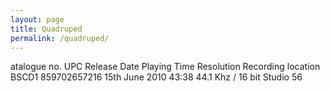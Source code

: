 ```yaml
---
layout: page
title: Quadruped
permalink: /quadruped/
---
```


atalogue no.
UPC
Release Date
Playing Time
Resolution
Recording location
BSCD1
859702657216
15th June 2010
43:38
44.1 Khz / 16 bit
Studio 56
 	 
